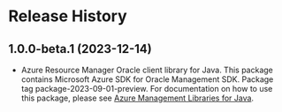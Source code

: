 # Release History

## 1.0.0-beta.1 (2023-12-14)

- Azure Resource Manager Oracle client library for Java. This package contains Microsoft Azure SDK for Oracle Management SDK.  Package tag package-2023-09-01-preview. For documentation on how to use this package, please see [Azure Management Libraries for Java](https://aka.ms/azsdk/java/mgmt).
